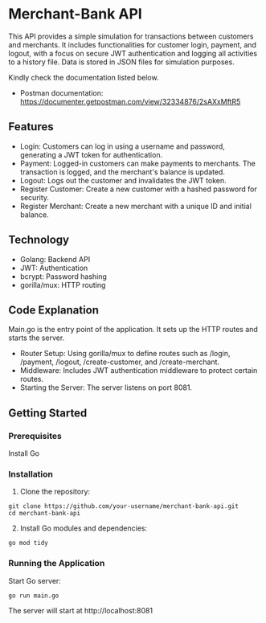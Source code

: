 # Merchant-Bank API

This API provides a simple simulation for transactions between customers and merchants. It includes functionalities for customer login, payment, and logout, with a focus on secure JWT authentication and logging all activities to a history file. Data is stored in JSON files for simulation purposes.

Kindly check the documentation listed below.
- Postman documentation: https://documenter.getpostman.com/view/32334876/2sAXxMftR5

## Features
- Login: Customers can log in using a username and password, generating a JWT token for authentication.
- Payment: Logged-in customers can make payments to merchants. The transaction is logged, and the merchant's balance is updated.
- Logout: Logs out the customer and invalidates the JWT token.
- Register Customer: Create a new customer with a hashed password for security.
- Register Merchant: Create a new merchant with a unique ID and initial balance.

## Technology
- Golang: Backend API
- JWT: Authentication
- bcrypt: Password hashing
- gorilla/mux: HTTP routing

## Code Explanation
Main.go is the entry point of the application. It sets up the HTTP routes and starts the server.
- Router Setup: Using gorilla/mux to define routes such as /login, /payment, /logout, /create-customer, and /create-merchant.
- Middleware: Includes JWT authentication middleware to protect certain routes.
- Starting the Server: The server listens on port 8081.

## Getting Started
### Prerequisites
Install Go

### Installation
1. Clone the repository:
```shell
git clone https://github.com/your-username/merchant-bank-api.git
cd merchant-bank-api
```
2. Install Go modules and dependencies:
```shell
go mod tidy
```

### Running the Application
Start Go server:
```shell
go run main.go
```

The server will start at http://localhost:8081